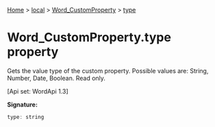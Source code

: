 [Home](./index) &gt; [local](local.md) &gt; [Word\_CustomProperty](local.word_customproperty.md) &gt; [type](local.word_customproperty.type.md)

# Word\_CustomProperty.type property

Gets the value type of the custom property. Possible values are: String, Number, Date, Boolean. Read only. 

 \[Api set: WordApi 1.3\]

**Signature:**
```javascript
type: string
```
